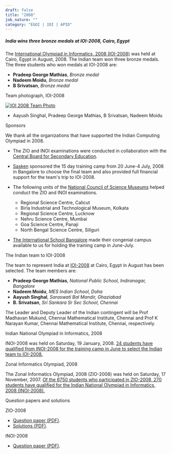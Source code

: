 ```yaml
---
draft: false
title: "2008"
job_nature: ""
category: "EGOI | IOI | APIO"
---
```




##### India wins three bronze medals at IOI-2008, Cairo, Egypt

The [International Olympiad in Informatics, 2008 (IOI-2008)](http://www.ioi2008.org) was held at Cairo, Egypt in August, 2008. The Indian team won three bronze medals. The three students who won medals at IOI-2008 are:

*   **Pradeep George Mathias**, _Bronze medal_
*   **Nadeem Moidu**, _Bronze medal_
*   **B Srivatsan**, _Bronze medal_

Team photograph, IOI-2008

[![IOI 2008 Team Photo](https://www.iarcs.org.in/inoi/2008/ioi2008/cairo-big.jpg)](https://www.iarcs.org.in/inoi/2008/ioi2008/cairo-big.jpg)

*   Aayush Singhal, Pradeep George Mathias, B Srivatsan, Nadeem Moidu

Sponsors

We thank all the organizations that have supported the Indian Computing Olympiad in 2008.

*   The ZIO and INOI examinations were conducted in collaboration with the [Central Board for Secondary Education](http://www.cbse.nic.in).  
      
    
*   [Sasken](http://www.sasken.com) sponsored the 15 day training camp from 20 June-4 July, 2008 in Bangalore to choose the final team and also provided full financial support for the team's trip to IOI-2008.  
      
    
*   The following units of the [National Council of Science Museums](http://ncsm.gov.in) helped conduct the ZIO and INOI examinations.  
      
    
    *   Regional Science Centre, Calicut
    *   Birla Industrial and Technological Museum, Kolkata
    *   Regional Science Centre, Lucknow
    *   Nehru Science Centre, Mumbai
    *   Goa Science Centre, Panaji
    *   North Bengal Science Centre, Siliguri
    
      
      
    
*   [The International School Bangalore](http://www.tisb.org) made their congenial campus available to us for holding the training camp in June-July.

The Indian team to IOI-2008

The team to represent India at [IOI-2008](http://www.ioi2008.org/) at Cairo, Egypt in August has been selected. The team members are:

*   **Pradeep George Mathias**, _National Public School, Indiranagar, Bangalore_
*   **Nadeem Moidu**, _MES Indian School, Doha_
*   **Aayush Singhal**, _Saraswati Bal Mandir, Ghaziabad_
*   **B. Srivatsan**, _Sri Sankara Sr Sec School, Chennai_

The Leader and Deputy Leader of the Indian contingent will be Prof Madhavan Mukund, Chennai Mathematical Institute, Chennai and Prof K Narayan Kumar, Chennai Mathematical Institute, Chennai, respectively.

Indian National Olympiad in Informatics, 2008  

INOI-2008 was held on Saturday, 19 January, 2008. [24 students have qualified from INOI-2008 for the training camp in June to select the Indian team to IOI-2008.](/olympiad_results/inoi2008/results_inoi2008)

Zonal Informatics Olympiad, 2008  

The Zonal Informatics Olympiad, 2008 (ZIO-2008) was held on Saturday, 17 November, 2007. [Of the 6750 students who participated in ZIO-2008, 270 students have qualified for the Indian National Olympiad in Informatics, 2008 (INOI-2008).](/olympiad_results/zio2008/results_zio2008)

Question papers and solutions

ZIO-2008

*   [Question paper (PDF)](../zio2008/zio2008-qpaper.pdf).
*   [Solutions (PDF)](../zio2008/zio2008-solutions.pdf).

INOI-2008

*   [Question paper (PDF)](../inoi2008/inoi2008-qpaper.pdf).